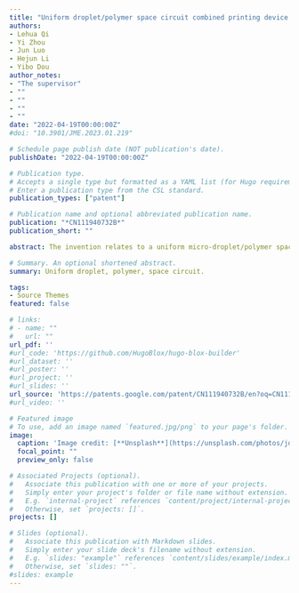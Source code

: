 ```yaml
---
title: "Uniform droplet/polymer space circuit combined printing device and method（一种均匀微滴/聚合物空间电路联合打印装置及方法）"
authors:
- Lehua Qi
- Yi Zhou
- Jun Luo
- Hejun Li
- Yibo Dou
author_notes:
- "The supervisor"
- ""
- ""
- ""
- ""
date: "2022-04-19T00:00:00Z"
#doi: "10.3901/JME.2023.01.219"

# Schedule page publish date (NOT publication's date).
publishDate: "2022-04-19T00:00:00Z"

# Publication type.
# Accepts a single type but formatted as a YAML list (for Hugo requirements).
# Enter a publication type from the CSL standard.
publication_types: ["patent"]

# Publication name and optional abbreviated publication name.
publication: "*CN111940732B*"
publication_short: ""

abstract: The invention relates to a uniform micro-droplet/polymer space circuit combined printing device and a method, belonging to the field of rapid printing of three-dimensional circuits; the device comprises an anti-oxidation inert gas cylinder, a pressure reducing valve, a glove box, an oxygen content detector, a water content detector, a high molecular polymer printing assembly, a uniform metal droplet jetting assembly, a signal generator, a laser, a temperature controller, a motion control card, a three-dimensional moving platform and a hot bed; the anti-oxidation inert gas cylinder is communicated with the glove box through a pressure reducing valve, the three-dimensional moving platform is fixed on the bottom surface of an inner cabin of the glove box, and the hot bed is fixed on the upper surface of the three-dimensional moving platform; the high molecular polymer printing component, the uniform metal droplet jetting component and the laser are fixed at the top of the inner chamber of the glove box through the cantilever beam, and the laser re-melts the metal circuit deposited and solidified on the hot bed after receiving the control signal; the invention solves the problems that air is easy to remain and pores are easy to form when silver paste is used for circuit printing, thereby improving the circuit forming quality and the electrical conductivity.

# Summary. An optional shortened abstract.
summary: Uniform droplet, polymer, space circuit.

tags:
- Source Themes
featured: false

# links:
# - name: ""
#   url: ""
url_pdf: ''
#url_code: 'https://github.com/HugoBlox/hugo-blox-builder'
#url_dataset: ''
#url_poster: ''
#url_project: ''
#url_slides: ''
url_source: 'https://patents.google.com/patent/CN111940732B/en?oq=CN111940732B'
#url_video: ''

# Featured image
# To use, add an image named `featured.jpg/png` to your page's folder. 
image:
  caption: 'Image credit: [**Unsplash**](https://unsplash.com/photos/jdD8gXaTZsc)'
  focal_point: ""
  preview_only: false

# Associated Projects (optional).
#   Associate this publication with one or more of your projects.
#   Simply enter your project's folder or file name without extension.
#   E.g. `internal-project` references `content/project/internal-project/index.md`.
#   Otherwise, set `projects: []`.
projects: []

# Slides (optional).
#   Associate this publication with Markdown slides.
#   Simply enter your slide deck's filename without extension.
#   E.g. `slides: "example"` references `content/slides/example/index.md`.
#   Otherwise, set `slides: ""`.
#slides: example
---
```


<!-- {{% callout note %}}
Click the *Cite* button above to demo the feature to enable visitors to import publication metadata into their reference management software.
{{% /callout %}}

{{% callout note %}}
Create your slides in Markdown - click the *Slides* button to check out the example.
{{% /callout %}}

Add the publication's **full text** or **supplementary notes** here. You can use rich formatting such as including [code, math, and images](https://docs.hugoblox.com/content/writing-markdown-latex/). -->
